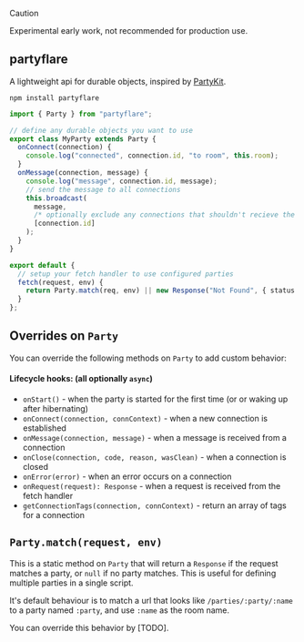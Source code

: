 > [!CAUTION]
> Experimental early work, not recommended for production use.

## partyflare

A lightweight api for durable objects, inspired by [PartyKit](https://www.partykit.io/).

```shell
npm install partyflare
```

```ts
import { Party } from "partyflare";

// define any durable objects you want to use
export class MyParty extends Party {
  onConnect(connection) {
    console.log("connected", connection.id, "to room", this.room);
  }
  onMessage(connection, message) {
    console.log("message", connection.id, message);
    // send the message to all connections
    this.broadcast(
      message,
      /* optionally exclude any connections that shouldn't recieve the message */
      [connection.id]
    );
  }
}

export default {
  // setup your fetch handler to use configured parties
  fetch(request, env) {
    return Party.match(req, env) || new Response("Not Found", { status: 404 });
  }
};
```

## Overrides on `Party`

You can override the following methods on `Party` to add custom behavior:

#### Lifecycle hooks: (all optionally `async`)

- `onStart()` - when the party is started for the first time (or or waking up after hibernating)
- `onConnect(connection, connContext)` - when a new connection is established
- `onMessage(connection, message)` - when a message is received from a connection
- `onClose(connection, code, reason, wasClean)` - when a connection is closed
- `onError(error)` - when an error occurs on a connection
- `onRequest(request): Response` - when a request is received from the fetch handler
- `getConnectionTags(connection, connContext)` - return an array of tags for a connection

## `Party.match(request, env)`

This is a static method on `Party` that will return a `Response` if the request matches a party, or `null` if no party matches. This is useful for defining multiple parties in a single script.

It's default behaviour is to match a url that looks like `/parties/:party/:name` to a party named `:party`, and use `:name` as the room name.

You can override this behavior by [TODO].

